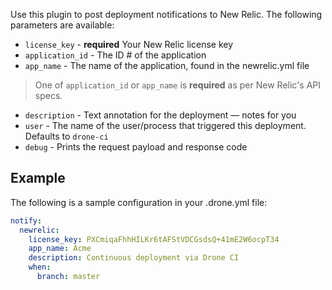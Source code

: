 Use this plugin to post deployment notifications to New Relic.
The following parameters are available:

- `license_key` - **required** Your New Relic license key
- `application_id` - The ID # of the application
- `app_name` - The name of the application, found in the newrelic.yml file

> One of `application_id` or `app_name` is **required** as per New Relic's API specs.

- `description` - Text annotation for the deployment — notes for you
- `user` - The name of the user/process that triggered this deployment.  
Defaults to `drone-ci`
- `debug` - Prints the request payload and response code

## Example

The following is a sample configuration in your .drone.yml file:

```yaml
notify:
  newrelic:
    license_key: PXCmiqaFhhHILKr6tAFStVDCGsdsQ+41mE2W6ocpT34
    app_name: Acme
    description: Continuous deployment via Drone CI
    when:
      branch: master
```
